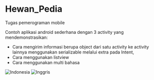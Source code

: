# Hewan_Pedia
Tugas pemerograman mobile

Contoh aplikasi android sederhana dengan 3 activity yang mendemonstrasikan:
* Cara mengirim informasi berupa object dari satu activity ke activity lainnya menggunakan serializable melalui extra pada Intent,
* Cara menggunakan listview
* Cara menggunakan multi bahasa

![Indonesia](Indonesia.gif)
![Inggris](Inggris.gif) 
